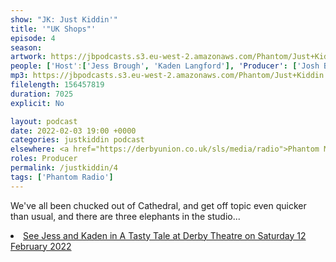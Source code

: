 ```yaml
---
show: "JK: Just Kiddin'"
title: '"UK Shops"'
episode: 4
season: 
artwork: https://jbpodcasts.s3.eu-west-2.amazonaws.com/Phantom/Just+Kiddin'/JK.jpeg
people: ['Host':['Jess Brough', 'Kaden Langford'], 'Producer': ['Josh Brunning']]
mp3: https://jbpodcasts.s3.eu-west-2.amazonaws.com/Phantom/Just+Kiddin'/2022-02-03+04.mp3
filelength: 156457819
duration: 7025
explicit: No

layout: podcast
date: 2022-02-03 19:00 +0000
categories: justkiddin podcast
elsewhere: <a href="https://derbyunion.co.uk/sls/media/radio">Phantom Media</a>
roles: Producer
permalink: /justkiddin/4
tags: ['Phantom Radio']
---
```


<p>We've all been chucked out of Cathedral, and get off topic even quicker than usual, and there are three elephants in the studio...</p>

<li><a href="https://www.derbytheatre.co.uk/tasty-tale">See Jess and Kaden in A Tasty Tale at Derby Theatre on Saturday 12 February 2022</a></li>
